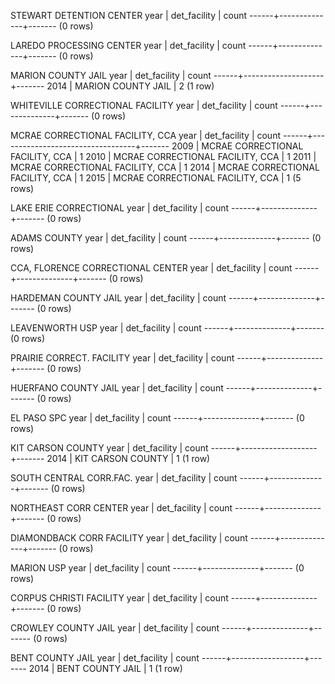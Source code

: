 STEWART DETENTION CENTER
 year | det_facility | count
------+--------------+-------
(0 rows)

LAREDO PROCESSING CENTER
 year | det_facility | count
------+--------------+-------
(0 rows)

MARION COUNTY JAIL
 year |    det_facility    | count
------+--------------------+-------
 2014 | MARION COUNTY JAIL |     2
(1 row)

WHITEVILLE CORRECTIONAL FACILITY
 year | det_facility | count
------+--------------+-------
(0 rows)

MCRAE CORRECTIONAL FACILITY, CCA
 year |           det_facility           | count
------+----------------------------------+-------
 2009 | MCRAE CORRECTIONAL FACILITY, CCA |     1
 2010 | MCRAE CORRECTIONAL FACILITY, CCA |     1
 2011 | MCRAE CORRECTIONAL FACILITY, CCA |     1
 2014 | MCRAE CORRECTIONAL FACILITY, CCA |     1
 2015 | MCRAE CORRECTIONAL FACILITY, CCA |     1
(5 rows)

LAKE ERIE CORRECTIONAL
 year | det_facility | count
------+--------------+-------
(0 rows)

ADAMS COUNTY
 year | det_facility | count
------+--------------+-------
(0 rows)

CCA, FLORENCE CORRECTIONAL CENTER
 year | det_facility | count
------+--------------+-------
(0 rows)

HARDEMAN COUNTY JAIL
 year | det_facility | count
------+--------------+-------
(0 rows)

LEAVENWORTH USP
 year | det_facility | count
------+--------------+-------
(0 rows)

PRAIRIE CORRECT. FACILITY
 year | det_facility | count
------+--------------+-------
(0 rows)

HUERFANO COUNTY JAIL
 year | det_facility | count
------+--------------+-------
(0 rows)

EL PASO SPC
 year | det_facility | count
------+--------------+-------
(0 rows)

KIT CARSON COUNTY
 year |   det_facility    | count
------+-------------------+-------
 2014 | KIT CARSON COUNTY |     1
(1 row)

SOUTH CENTRAL CORR.FAC.
 year | det_facility | count
------+--------------+-------
(0 rows)

NORTHEAST CORR CENTER
 year | det_facility | count
------+--------------+-------
(0 rows)

DIAMONDBACK CORR FACILITY
 year | det_facility | count
------+--------------+-------
(0 rows)

MARION USP
 year | det_facility | count
------+--------------+-------
(0 rows)

CORPUS CHRISTI FACILITY
 year | det_facility | count
------+--------------+-------
(0 rows)

CROWLEY COUNTY JAIL
 year | det_facility | count
------+--------------+-------
(0 rows)

BENT COUNTY JAIL
 year |   det_facility   | count
------+------------------+-------
 2014 | BENT COUNTY JAIL |     1
(1 row)
